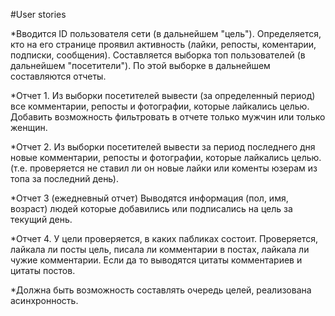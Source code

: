 #User stories

  *Вводится ID пользователя сети (в дальнейшем "цель"). Определяется, кто на его странице проявил активность (лайки, репосты, коментарии, подписки, сообщения). Составляется выборка топ пользователей (в дальнейшем "посетители"). По этой выборке в дальнейшем составляются отчеты.

  *Отчет 1. Из выборки посетителей вывести (за определенный период)  все комментарии, репосты и фотографии, которые лайкались целью. Добавить возможность фильтровать в отчете только мужчин или только женщин.

  *Отчет 2. Из выборки посетителей вывести за период последнего дня новые комментарии, репосты и фотографии, которые лайкались целью. (т.е. проверяется не ставил ли он новые лайки или коменты юзерам из топа за последний день).

  *Отчет 3 (ежедневный отчет) Выводятся информация (пол, имя, возраст) людей которые добавились или подписались на цель за текущий день.

  *Отчет 4. У цели проверяется, в каких пабликах состоит. Проверяется, лайкала ли посты цель, писала ли комментарии в постах, лайкала ли чужие комментарии. Если да то выводятся цитаты комментариев и цитаты постов.

  *Должна быть возможность составлять очередь целей, реализована асинхронность.
